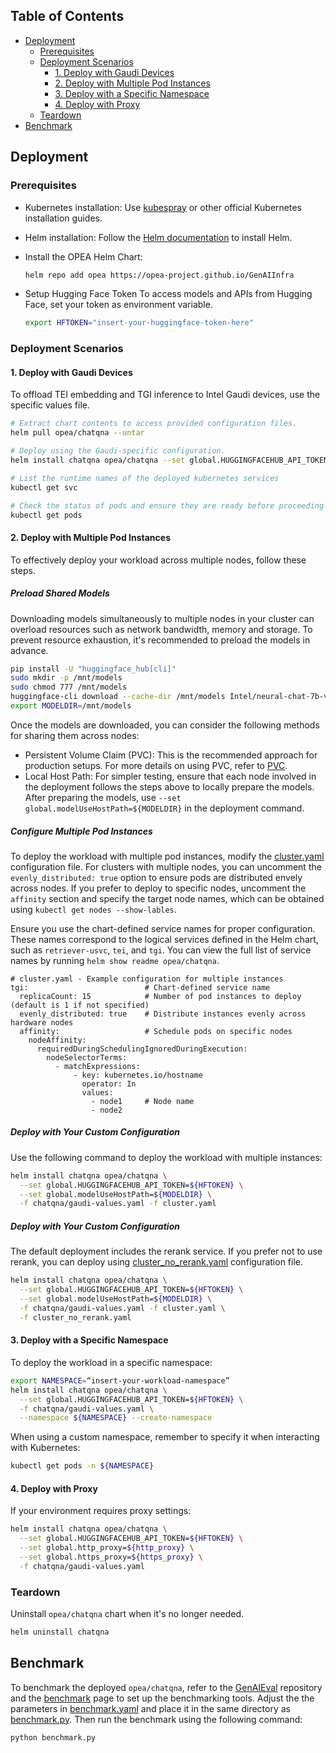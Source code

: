## Table of Contents

- [Deployment](#deployment)
  - [Prerequisites](#prerequisites)
  - [Deployment Scenarios](#deployment-scenarios)
    - [1. Deploy with Gaudi Devices](#1-deploy-with-gaudi-devices)
    - [2. Deploy with Multiple Pod Instances](#2-deploy-with-multiple-pod-instances)
    - [3. Deploy with a Specific Namespace](#3-deploy-with-a-specific-namespace)
    - [4. Deploy with Proxy](#4-deploy-with-proxy)
  - [Teardown](#teardown)
- [Benchmark](#benchmark)

## Deployment

### Prerequisites

- Kubernetes installation: Use [kubespray](https://github.com/opea-project/docs/blob/main/guide/installation/k8s_install/k8s_install_kubespray.md) or other official Kubernetes installation guides.
- Helm installation: Follow the [Helm documentation](https://helm.sh/docs/intro/install/#helm) to install Helm.
- Install the OPEA Helm Chart:

  ```bash
  helm repo add opea https://opea-project.github.io/GenAIInfra
  ```
- Setup Hugging Face Token
  To access models and APIs from Hugging Face, set your token as environment variable.
  ```bash
  export HFTOKEN="insert-your-huggingface-token-here"
  ```

### Deployment Scenarios

#### 1. Deploy with Gaudi Devices

To offload TEI embedding and TGI inference to Intel Gaudi devices, use the specific values file.

```bash
# Extract chart contents to access provided configuration files.
helm pull opea/chatqna --untar

# Deploy using the Gaudi-specific configuration.
helm install chatqna opea/chatqna --set global.HUGGINGFACEHUB_API_TOKEN=${HFTOKEN} -f chatqna/gaudi-values.yaml 

# List the runtime names of the deployed kubernetes services
kubectl get svc

# Check the status of pods and ensure they are ready before proceeding
kubectl get pods

```

#### 2. Deploy with Multiple Pod Instances

To effectively deploy your workload across multiple nodes, follow these steps.

##### Preload Shared Models
Downloading models simultaneously to multiple nodes in your cluster can overload resources such as network bandwidth, memory and storage. To prevent resource exhaustion, it's recommended to preload the models in advance.

```bash
pip install -U "huggingface_hub[cli]"
sudo mkdir -p /mnt/models
sudo chmod 777 /mnt/models
huggingface-cli download --cache-dir /mnt/models Intel/neural-chat-7b-v3-3
export MODELDIR=/mnt/models
```
Once the models are downloaded, you can consider the following methods for sharing them across nodes:
- Persistent Volume Claim (PVC): This is the recommended approach for production setups. For more details on using PVC, refer to [PVC](https://github.com/opea-project/GenAIInfra/blob/main/helm-charts/README.md#using-persistent-volume).
- Local Host Path: For simpler testing, ensure that each node involved in the deployment follows the steps above to locally prepare the models. After preparing the models, use `--set global.modelUseHostPath=${MODELDIR}` in the deployment command.


##### Configure Multiple Pod Instances

To deploy the workload with multiple pod instances, modify the [cluster.yaml](./baseline/cluster.yaml) configuration file. For clusters with multiple nodes, you can uncomment the `evenly_distributed: true` option to ensure pods are distributed envely across nodes. If you prefer to deploy to specific nodes, uncomment the `affinity` section and specify the target node names, which can be obtained using `kubectl get nodes --show-lables`.

Ensure you use the chart-defined service names for proper configuration. These names correspond to the logical services defined in the Helm chart, such as `retriever-usvc`, `tei`, and `tgi`. You can view the full list of service names by running `helm show readme opea/chatqna`.

```
# cluster.yaml - Example configuration for multiple instances
tgi:                          # Chart-defined service name
  replicaCount: 15            # Number of pod instances to deploy (default is 1 if not specified)
  evenly_distributed: true    # Distribute instances evenly across hardware nodes
  affinity:                   # Schedule pods on specific nodes
    nodeAffinity:
      requiredDuringSchedulingIgnoredDuringExecution:
        nodeSelectorTerms:
          - matchExpressions:
              - key: kubernetes.io/hostname
                operator: In
                values:
                  - node1     # Node name
                  - node2
```

##### Deploy with Your Custom Configuration
Use the following command to deploy the workload with multiple instances:

```bash
helm install chatqna opea/chatqna \
  --set global.HUGGINGFACEHUB_API_TOKEN=${HFTOKEN} \
  --set global.modelUseHostPath=${MODELDIR} \
  -f chatqna/gaudi-values.yaml -f cluster.yaml
```

##### Deploy with Your Custom Configuration
The default deployment includes the rerank service. If you prefer not to use rerank, you can deploy using [cluster_no_rerank.yaml](./cluster_no_rerank.yaml) configuration file.

```bash
helm install chatqna opea/chatqna \
  --set global.HUGGINGFACEHUB_API_TOKEN=${HFTOKEN} \
  --set global.modelUseHostPath=${MODELDIR} \
  -f chatqna/gaudi-values.yaml -f cluster.yaml \
  -f cluster_no_rerank.yaml
```

#### 3. Deploy with a Specific Namespace

To deploy the workload in a specific namespace:

```bash
export NAMESPACE=“insert-your-workload-namespace”
helm install chatqna opea/chatqna \
  --set global.HUGGINGFACEHUB_API_TOKEN=${HFTOKEN} \
  -f chatqna/gaudi-values.yaml \
  --namespace ${NAMESPACE} --create-namespace
```

When using a custom namespace, remember to specify it when interacting with Kubernetes:

```bash
kubectl get pods -n ${NAMESPACE}
```

#### 4. Deploy with Proxy

If your environment requires proxy settings:

```bash
helm install chatqna opea/chatqna \
  --set global.HUGGINGFACEHUB_API_TOKEN=${HFTOKEN} \
  --set global.http_proxy=${http_proxy} \
  --set global.https_proxy=${https_proxy} \
  -f chatqna/gaudi-values.yaml
```

### Teardown

Uninstall `opea/chatqna` chart when it's no longer needed.
 
```bash
helm uninstall chatqna
```

## Benchmark

To benchmark the deployed `opea/chatqna`, refer to the [GenAIEval](https://github.com/opea-project/GenAIEval) repository and the [benchmark](https://github.com/opea-project/GenAIEval/tree/main/evals/benchmark) page to set up the benchmarking tools. Adjust the the parameters in [benchmark.yaml](benchmark.yaml) and place it in the same directory as [benchmark.py](https://github.com/opea-project/GenAIEval/blob/main/evals/benchmark/benchmark.py). Then run the benchmark using the following command:

```bash
python benchmark.py
```

